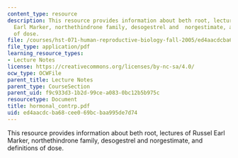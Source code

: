 ```yaml
---
content_type: resource
description: This resource provides information about beth root, lectures of Russel
  Earl Marker, northethindrone family, desogestrel and  norgestimate, and definitions
  of dose.
file: /courses/hst-071-human-reproductive-biology-fall-2005/ed4aacdcba68cee069bcbaa995de7d74_hormonal_contrp.pdf
file_type: application/pdf
learning_resource_types:
- Lecture Notes
license: https://creativecommons.org/licenses/by-nc-sa/4.0/
ocw_type: OCWFile
parent_title: Lecture Notes
parent_type: CourseSection
parent_uid: f9c933d3-1b2d-99ce-a083-0bc12b5b975c
resourcetype: Document
title: hormonal_contrp.pdf
uid: ed4aacdc-ba68-cee0-69bc-baa995de7d74
---
```

This resource provides information about beth root, lectures of Russel Earl Marker, northethindrone family, desogestrel and  norgestimate, and definitions of dose.